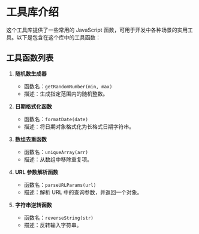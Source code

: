 # 工具库介绍

这个工具库提供了一些常用的 JavaScript 函数，可用于开发中各种场景的实用工具。以下是包含在这个库中的工具函数：

## 工具函数列表

1. **随机数生成器**
   - 函数名：`getRandomNumber(min, max)`
   - 描述：生成指定范围内的随机整数。

2. **日期格式化函数**
   - 函数名：`formatDate(date)`
   - 描述：将日期对象格式化为长格式日期字符串。

3. **数组去重函数**
   - 函数名：`uniqueArray(arr)`
   - 描述：从数组中移除重复项。

4. **URL 参数解析函数**
   - 函数名：`parseURLParams(url)`
   - 描述：解析 URL 中的查询参数，并返回一个对象。

5. **字符串逆转函数**
   - 函数名：`reverseString(str)`
   - 描述：反转输入字符串。
